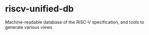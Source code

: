 # riscv-unified-db
Machine-readable database of the RISC-V specification, and tools to generate various views
